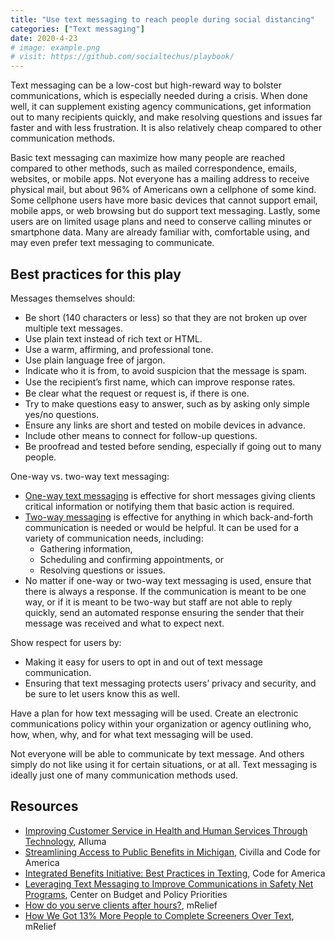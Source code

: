 ```yaml
---
title: "Use text messaging to reach people during social distancing"
categories: ["Text messaging"]
date: 2020-4-23
# image: example.png
# visit: https://github.com/socialtechus/playbook/
---
```


Text messaging can be a low-cost but high-reward way to bolster communications, which is especially needed during a crisis. When done well, it can supplement existing agency communications, get information out to many recipients quickly, and make resolving questions and issues far faster and with less frustration. It is also relatively cheap compared to other communication methods.

Basic text messaging can maximize how many people are reached compared to other methods, such as mailed correspondence, emails, websites, or mobile apps. Not everyone has a mailing address to receive physical mail, but about 96% of Americans own a cellphone of some kind. Some cellphone users have more basic devices that cannot support email, mobile apps, or web browsing but do support text messaging. Lastly, some users are on limited usage plans and need to conserve calling minutes or smartphone data. Many are already familiar with, comfortable using, and may even prefer text messaging to communicate.

## Best practices for this play
Messages themselves should:
  - Be short (140 characters or less) so that they are not broken up over multiple text messages.
  - Use plain text instead of rich text or HTML.
  - Use a warm, affirming, and professional tone.
  - Use plain language free of jargon.
  - Indicate who it is from, to avoid suspicion that the message is spam.
  - Use the recipient’s ﬁrst name, which can improve response rates.
  - Be clear what the request or request is, if there is one.
  - Try to make questions easy to answer, such as by asking only simple yes/no questions.
  - Ensure any links are short and tested on mobile devices in advance.
  - Include other means to connect for follow-up questions.
  - Be proofread and tested before sending, especially if going out to many people.

One-way vs. two-way text messaging:
  - [One-way text messaging](https://www.codeforamerica.org/features/louisiana-demo/) is effective for short messages giving clients critical information or notifying them that basic action is required.
  - [Two-way messaging](http://s3-us-west-1.amazonaws.com/codeforamerica-cms1/documents/Streamlining-Access-Report_Integrated-Benefits-Initiative-Civilla_Code-for-America_March-2019.pdf) is effective for anything in which back-and-forth communication is needed or would be helpful. It can be used for a variety of communication needs, including:
    - Gathering information,
    - Scheduling and confirming appointments, or
    - Resolving questions or issues.
  - No matter if one-way or two-way text messaging is used, ensure that there is always a response. If the communication is meant to be one way, or if it is meant to be two-way but staff are not able to reply quickly, send an automated response ensuring the sender that their message was received and what to expect next.

Show respect for users by:
  - Making it easy for users to opt in and out of text message communication.
  - Ensuring that text messaging protects users’ privacy and security, and be sure to let users know this as well.

Have a plan for how text messaging will be used. Create an electronic communications policy within your organization or agency outlining who, how, when, why, and for what text messaging will be used.

Not everyone will be able to communicate by text message. And others simply do not like using it for certain situations, or at all. Text messaging is ideally just one of many communication methods used.

## Resources

* [Improving Customer Service in Health and Human Services Through Technology](https://www.alluma.org/improving-customer-service-health-and-human-services-through-technology), Alluma
* [Streamlining Access to Public Benefits in Michigan](http://s3-us-west-1.amazonaws.com/codeforamerica-cms1/documents/Streamlining-Access-Report_Integrated-Benefits-Initiative-Civilla_Code-for-America_March-2019.pdf), Civilla and Code for America
* [Integrated Benefits Initiative: Best Practices in Texting](http://s3-us-west-1.amazonaws.com/codeforamerica-cms1/documents/IBI-Best-Practices-in-Texting.pdf), Code for America
* [Leveraging Text Messaging to Improve Communications in Safety Net Programs](https://www.cbpp.org/research/poverty-and-inequality/leveraging-text-messaging-to-improve-communications-in-safety-net), Center on Budget and Policy Priorities
* [How do you serve clients after hours?](https://www.mrelief.com/blog/serving_clients_after_hours), mRelief
* [How We Got 13% More People to Complete Screeners Over Text](https://www.mrelief.com/blog/how_we_got_13_percent_to_complete_screeners), mRelief